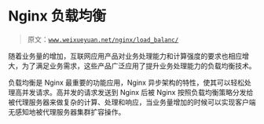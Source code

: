 # Nginx 负载均衡

> 原文：[`www.weixueyuan.net/nginx/load_balanc/`](http://www.weixueyuan.net/nginx/load_balanc/)

随着业务量的增加，互联网应用产品对业务处理能力和计算强度的要求也相应增大，为了满足业务需求，这些产品广泛应用了提升业务处理能力的负载均衡技术。

负载均衡是 Nginx 最重要的功能应用，Nginx 异步架构的特性，使其可以轻松处理高并发请求。高并发的请求发送到 Nginx 后被 Nginx 按照负载均衡策略分发给被代理服务器来做复杂的计算、处理和响应，当业务量增加的时候可以实现客户端无感知地被代理服务器集群扩容操作。